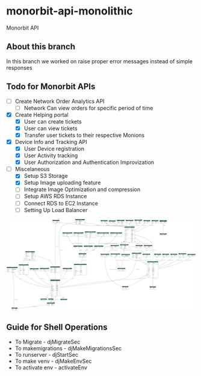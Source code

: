 # monorbit-api-monolithic
Monorbit API

## About this branch
In this branch we worked on raise proper error messages instead of simple responses

## Todo for Monorbit APIs

- [ ] Create Network Order Analytics API
    - [ ] Network Can view orders for specific period of time
- [x] Create Helping portal
    - [x] User can create tickets 
    - [x] User can view tickets
    - [x] Transfer user tickets to their respective Monions
- [x] Device Info and Tracking API
    - [x] User Device registration
    - [x] User Activity tracking
    - [x] User Authorization and Authentication Improvization
- [ ] Miscelaneous
    - [x] Setup S3 Storage
    - [x] Setup Image uploading feature
    - [ ] Integrate Image Optimization and compression
    - [ ] Setup AWS RDS Instance
    - [ ] Connect RDS to EC2 Instance
    - [ ] Setting Up Load Balancer

![Database Layout](/myapp_models.png)


## Guide for Shell Operations

- To Migrate - djMigrateSec
- To makemigrations - djMakeMigrationsSec
- To runserver - djStartSec
- To make venv - djMakeEnvSec
- To activate env - activateEnv